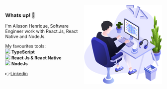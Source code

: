 <img align="right" src="https://github.com/AlissonHenrique/AlissonHenrique/blob/master/images/illustration.png" width="250"/>

### Whats up! 👋

I'm Alisson Henrique, Software Engineer work with React.Js, React Native and NodeJs.

My favourites tools: <br/>
<img src="https://i.ibb.co/PZ2XZgr/ts.png" width="20"/> <b>TypeScript</b> <br/>
<img src="https://i.ibb.co/4RHMmLQ/react.png" width="20"/> <b>React Js & React Native</b> <br/>
<img src="https://i.ibb.co/vVxmyN2/node.png" width="20"/> <b>NodeJs</b>

👉[Linkedin](https://www.linkedin.com/in/alissonhenri/)

<!--
**AlissonHenrique/AlissonHenrique** is a ✨ _special_ ✨ repository because its `README.md` (this file) appears on your GitHub profile.
